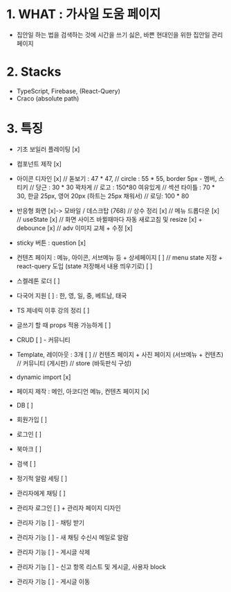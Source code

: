 # 1. WHAT : 가사일 도움 페이지
- 집안일 하는 법을 검색하는 것에 시간을 쓰기 싫은, 바쁜 현대인을 위한 집안일 관리 페이지

# 2. Stacks
- TypeScript, Firebase, (React-Query)
- Craco (absolute path)

# 3. 특징
- 기초 보일러 플레이팅 [x]
- 컴포넌트 제작 [x]
- 아이콘 디자인 [x]
// 돋보기 : 47 * 47, 
// circle : 55 * 55, border 5px - 멤버, 스티키
// 당근 : 30 * 30 꽉차게
// 로고 : 150*80 여유있게
// 섹션 타이틀 : 70 * 30, 한글 25px, 영어 20px (하트는 25px 채워서)
// 로딩: 100 * 80

- 반응형 화면 [x]-> 모바일 / 데스크탑 (768)
// 상수 정리 [x]
// 메뉴 드롭다운 [x]
// useState [x]
// 화면 사이즈 바뀔때마다 자동 새로고침 및 resize [x] + debounce [x]
// adv 이미지 교체 + 수정 [x]

- sticky 버튼 : question [x]
- 컨텐츠 페이지 : 메뉴, 아이콘, 서브메뉴 등 + 상세페이지 [ ]
// menu state 지정 + react-query 도입 (state 저장해서 내용 띄우기로) [ ]
- 스켈레톤 로더 [ ]
- 다국어 지원 [ ] : 한, 영, 일, 중, 베트남, 태국



- TS 제네릭 이후 강의 정리 [ ]
- 글쓰기 할 때 props 적용 가능하게 [ ]
- CRUD [ ] - 커뮤니티

- Template, 레이아웃 : 3개 [ ]
// 컨텐츠 페이지 + 사진 페이지 (서브메뉴 + 컨텐츠)
// 커뮤니티 (게시판)
// store (바둑판식 구성)

- dynamic import [x]
- 페이지 제작 : 메인, 아코디언 메뉴, 컨텐츠 페이지 [x]

- DB [ ]
- 회원가입 [ ]
- 로그인 [ ]
- 북마크 [ ]
- 검색 [ ]
- 정기적 알람 세팅 [ ]
- 관리자에게 채팅 [ ]

- 관리자 로그인 [ ] + 관리자 페이지 디자인 
- 관리자 기능 [ ] - 채팅 받기
- 관리자 기능 [ ] - 새 채팅 수신시 메일로 알람
- 관리자 기능 [ ] - 게시글 삭제
- 관리자 기능 [ ] - 신고 항목 리스트 및 게시글, 사용자 block
- 관리자 기능 [ ] - 게시글 이동

